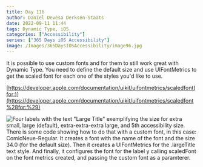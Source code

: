 ```yaml
---
title: Day 116
author: Daniel Devesa Derksen-Staats
date: 2022-09-11 11:44
tags: Dynamic Type, iOS
categories: ["Accessibility"]
series: ["365 Days iOS Accessibility"]
image: /Images/365DaysIOSAccessibility/image96.jpg
---
```


It is possible to use custom fonts and for them to still work great with Dynamic Type. You need to define the default size and use UIFontMetrics to get the scaled font for each one of the styles you'd like to use. 

[https://developer.apple.com/documentation/uikit/uifontmetrics/scaledfont(for:)](https://developer.apple.com/documentation/uikit/uifontmetrics/scaledfont%28for:%29)

![Four labels with the text "Large Title" exemplifying the size for extra small, large (default), extra-extra-extra large, and 5th accessibility size. There is some code showing how to do that with a custom font, in this case: ComicNeue-Regular. It creates a font with the name of the font and the size 34.0 (for the default size). Then it creates a UIFontMetrics for the .largeTitle text style. And finally, it configures the font for the label y calling scaledFont on the font metrics created, and passing the custom font as a paramterer.](/Images/365DaysIOSAccessibility/image96.jpg)
